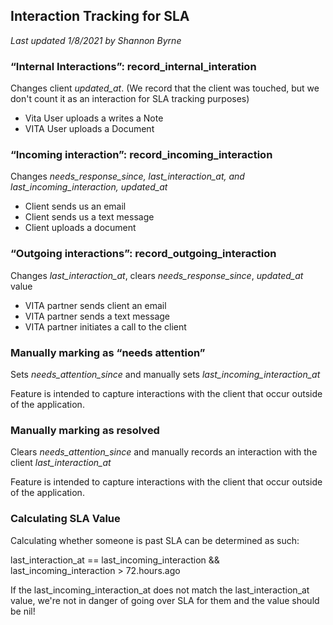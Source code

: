 ## Interaction Tracking for SLA
*Last updated 1/8/2021 by Shannon Byrne*

### “Internal Interactions”: record_internal_interation
Changes client *updated_at*. (We record that the client was touched, but we don't count it as an interaction for SLA tracking purposes)

- Vita User uploads a writes a Note
- VITA User uploads a Document

### “Incoming interaction”: record_incoming_interaction
Changes *needs_response_since, last_interaction_at, and last_incoming_interaction, updated_at*
- Client sends us an email
- Client sends us a text message
- Client uploads a document

### “Outgoing interactions”: record_outgoing_interaction
Changes *last_interaction_at*, clears *needs_response_since*, *updated_at* value
- VITA partner sends client an email
- VITA partner sends a text message
- VITA partner initiates a call to the client

### Manually marking as “needs attention”
Sets *needs_attention_since* and manually sets *last_incoming_interaction_at*

Feature is intended to capture interactions with the client that occur outside of the application.

### Manually marking as resolved
Clears *needs_attention_since* and manually records an interaction with the client *last_interaction_at*

Feature is intended to capture interactions with the client that occur outside of the application.


### Calculating SLA Value

Calculating whether someone is past SLA can be determined as such:

last_interaction_at == last_incoming_interaction && last_incoming_interaction > 72.hours.ago

If the last_incoming_interaction_at does not match the last_interaction_at value, we're not in danger of going over SLA for them and the value should be nil!


